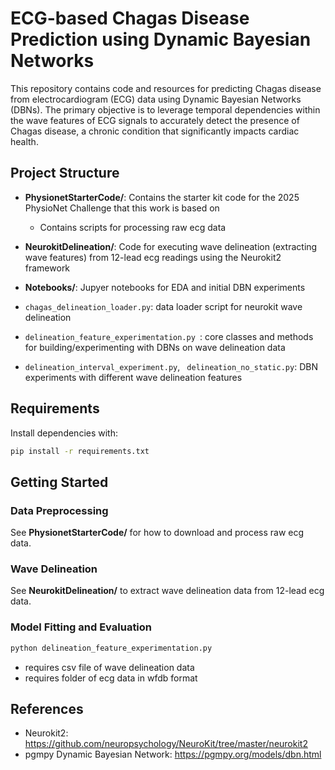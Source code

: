 # ECG-based Chagas Disease Prediction using Dynamic Bayesian Networks

This repository contains code and resources for predicting Chagas disease from electrocardiogram (ECG) data using Dynamic Bayesian Networks (DBNs). The primary objective is to leverage temporal dependencies within the wave features of ECG signals to accurately detect the presence of Chagas disease, a chronic condition that significantly impacts cardiac health.

## Project Structure

- **PhysionetStarterCode/**: Contains the starter kit code for the 2025 PhysioNet Challenge that this work is based on
  - Contains scripts for processing raw ecg data

- **NeurokitDelineation/**: Code for executing wave delineation (extracting wave features) from 12-lead ecg readings using the Neurokit2 framework

- **Notebooks/**: Jupyer notebooks for EDA and initial DBN experiments

- ```chagas_delineation_loader.py```: data loader script for neurokit wave delineation
- ```delineation_feature_experimentation.py ```: core classes and methods for building/experimenting with DBNs on wave delineation data
- ```delineation_interval_experiment.py```, ``` delineation_no_static.py```: DBN experiments with different wave delineation features

## Requirements

Install dependencies with:
```bash
pip install -r requirements.txt
```
## Getting Started

### Data Preprocessing

See **PhysionetStarterCode/** for how to download and process raw ecg data.

### Wave Delineation

See **NeurokitDelineation/** to extract wave delineation data from 12-lead ecg data.

### Model Fitting and Evaluation

```bash
python delineation_feature_experimentation.py
```
- requires csv file of wave delineation data
- requires folder of ecg data in wfdb format

## References

- Neurokit2: https://github.com/neuropsychology/NeuroKit/tree/master/neurokit2
- pgmpy Dynamic Bayesian Network: https://pgmpy.org/models/dbn.html